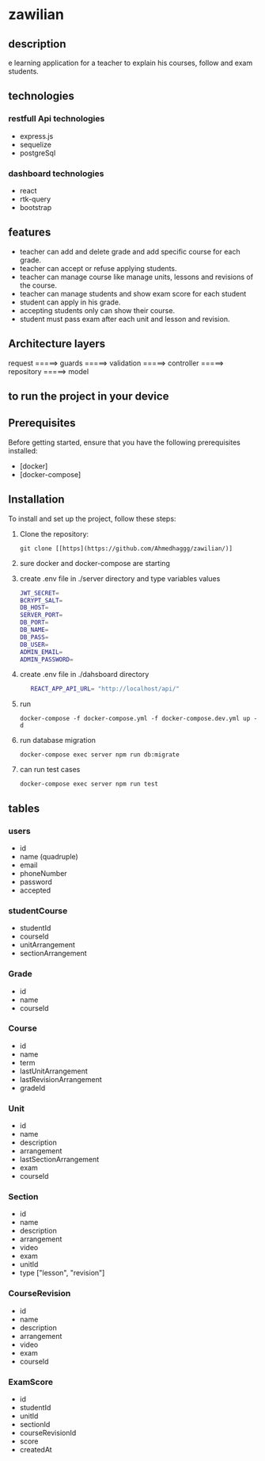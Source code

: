 # zawilian

## description
e learning application for a teacher to explain his courses, follow
and exam students.
## technologies
### restfull Api technologies 
* express.js
* sequelize
* postgreSql

### dashboard technologies
* react
* rtk-query
* bootstrap

## features
* teacher can add and delete grade and add specific course for each grade.
* teacher can accept or refuse applying students.
* teacher can manage course like manage units, lessons and revisions of the course.
* teacher can manage students and show exam score for each student
* student can apply in his grade.
* accepting students only can show their course.
* student must pass exam after each unit and lesson and revision.

## Architecture layers
request =====> guards =====> validation =====> controller =====> repository =====> model


## to run the project in your device
## Prerequisites

Before getting started, ensure that you have the following prerequisites installed:

- [docker]
- [docker-compose]


## Installation

To install and set up the project, follow these steps:

1. Clone the repository:

   ```shell
   git clone [[https](https://github.com/Ahmedhaggg/zawilian/)]
2. sure docker and docker-compose are starting
3. create .env file in ./server directory and type variables values
    ```sh
   JWT_SECRET= 
    BCRYPT_SALT= 
    DB_HOST=
    SERVER_PORT=
    DB_PORT=
    DB_NAME= 
    DB_PASS=
    DB_USER=
    ADMIN_EMAIL=
    ADMIN_PASSWORD=
   ```
4. create .env file in ./dahsboard directory 
   ```sh
      REACT_APP_API_URL= "http://localhost/api/"
   ```
5. run

   ```shell
   docker-compose -f docker-compose.yml -f docker-compose.dev.yml up -d

6. run database migration

   ```shell
   docker-compose exec server npm run db:migrate

7. can run test cases
    
    ```shell
    docker-compose exec server npm run test

## tables
### users
* id
* name (quadruple)
* email
* phoneNumber
* password
* accepted

### studentCourse 
* studentId
* courseId
* unitArrangement
* sectionArrangement

### Grade
* id
* name
* courseId

### Course
* id
* name
* term
* lastUnitArrangement
* lastRevisionArrangement
* gradeId

### Unit
* id
* name
* description
* arrangement
* lastSectionArrangement
* exam
* courseId

### Section
* id
* name
* description
* arrangement
* video
* exam
* unitId
* type ["lesson", "revision"]

### CourseRevision
* id
* name
* description
* arrangement
* video
* exam
* courseId

### ExamScore
* id
* studentId
* unitId
* sectionId
* courseRevisionId
* score
* createdAt


